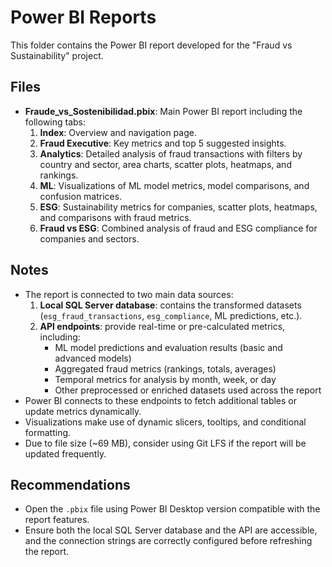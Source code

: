 # Power BI Reports

This folder contains the Power BI report developed for the "Fraud vs Sustainability" project.

## Files

- **Fraude_vs_Sostenibilidad.pbix**: Main Power BI report including the following tabs:
  1. **Index**: Overview and navigation page.
  2. **Fraud Executive**: Key metrics and top 5 suggested insights.
  3. **Analytics**: Detailed analysis of fraud transactions with filters by country and sector, area charts, scatter plots, heatmaps, and rankings.
  4. **ML**: Visualizations of ML model metrics, model comparisons, and confusion matrices.
  5. **ESG**: Sustainability metrics for companies, scatter plots, heatmaps, and comparisons with fraud metrics.
  6. **Fraud vs ESG**: Combined analysis of fraud and ESG compliance for companies and sectors.

## Notes

- The report is connected to two main data sources:
  1. **Local SQL Server database**: contains the transformed datasets (`esg_fraud_transactions`, `esg_compliance`, ML predictions, etc.).
  2. **API endpoints**: provide real-time or pre-calculated metrics, including:
      - ML model predictions and evaluation results (basic and advanced models)
      - Aggregated fraud metrics (rankings, totals, averages)
      - Temporal metrics for analysis by month, week, or day
      - Other preprocessed or enriched datasets used across the report
- Power BI connects to these endpoints to fetch additional tables or update metrics dynamically.
- Visualizations make use of dynamic slicers, tooltips, and conditional formatting.
- Due to file size (~69 MB), consider using Git LFS if the report will be updated frequently.

## Recommendations

- Open the `.pbix` file using Power BI Desktop version compatible with the report features.
- Ensure both the local SQL Server database and the API are accessible, and the connection strings are correctly configured before refreshing the report.

